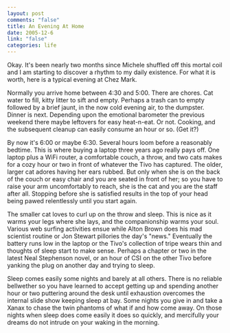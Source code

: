 ```yaml
--- 
layout: post
comments: "false"
title: An Evening At Home
date: 2005-12-6
link: "false"
categories: life
---
```

Okay. It's been nearly two months since Michele shuffled off this mortal coil and I am starting to discover a rhythm to my daily existence. For what it is worth, here is a typical evening at Chez Mark.

Normally you arrive home between 4:30 and 5:00. There are chores. Cat water to fill, kitty litter to sift and empty. Perhaps a trash can to empty followed by a brief jaunt, in the now cold evening air, to the dumpster. Dinner is next. Depending upon the emotional barometer the previous weekend there maybe leftovers for easy heat-n-eat. Or not. Cooking, and the subsequent cleanup can easily consume an hour or so. (Get it?)

By now it's 6:00 or maybe 6:30. Several hours loom before a reasonably bedtime. This is where buying a laptop three years ago really pays off. One laptop plus a WiFi router, a comfortable couch, a throw, and two cats makes for a cozy hour or two in front of whatever the Tivo has captured. The older, larger cat adores having her ears rubbed. But only when she is on the back of the couch or easy chair and you are seated in front of her; so you have to raise your arm uncomfortably to reach, she is the cat and you are the staff after all. Stopping before she is satisfied results in the top of your head being pawed relentlessly until you start again.

The smaller cat loves to curl up on the throw and sleep. This is nice as it warms your legs where she lays, and the companionship warms your soul. Various web surfing activities ensue while Alton Brown does his mad scientist routine or Jon Stewart pillories the day's "news." Eventually the battery runs low in the laptop or the Tivo's collection of tripe wears thin and thoughts of sleep start to make sense. Perhaps a chapter or two in the latest Neal Stephenson novel, or an hour of CSI on the other Tivo before yanking the plug on another day and trying to sleep.

Sleep comes easily some nights and barely at all others. There is no reliable bellwether so you have learned to accept getting up and spending another hour or two puttering around the desk until exhaustion overcomes the internal slide show keeping sleep at bay. Some nights you give in and take a Xanax to chase the twin phantoms of what if and how come away.  On those nights when sleep does come easily it does so quickly, and mercifully your dreams do not intrude on your waking in the morning.
